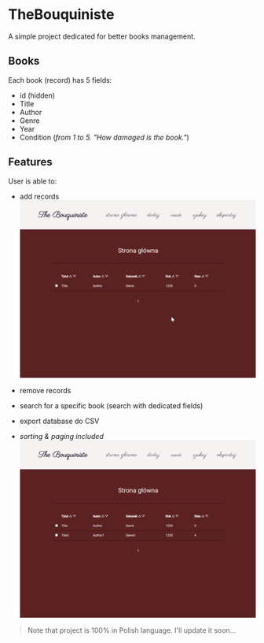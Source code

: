 # TheBouquiniste

A simple project dedicated for better books management.

## Books
Each book (record) has 5 fields:

- id (hidden)
- Title
- Author
- Genre
- Year
- Condition (*from 1 to 5. "How damaged is the book."*)

## Features
User is able to:

- add records
![adding](https://github.com/RooTender/TheBouquiniste/blob/master/adding.gif)

- remove records
- search for a specific book (search with dedicated fields)
- export database do CSV
- *sorting & paging included*
![other](https://github.com/RooTender/TheBouquiniste/blob/master/other.gif)

> Note that project is 100% in Polish language. I'll update it soon...
